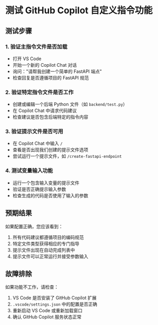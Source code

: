 # 测试 GitHub Copilot 自定义指令功能

## 测试步骤

### 1. 验证主指令文件是否加载
- 打开 VS Code
- 开始一个新的 Copilot Chat 对话
- 询问："请帮我创建一个简单的 FastAPI 端点"
- 检查回复是否遵循项目的 FastAPI 规范

### 2. 验证特定指令文件是否工作
- 创建或编辑一个后端 Python 文件（如 `backend/test.py`）
- 在 Copilot Chat 中请求代码建议
- 检查建议是否包含后端特定的指令内容

### 3. 验证提示文件是否可用
- 在 Copilot Chat 中输入 `/`
- 查看是否出现我们创建的提示文件选项
- 尝试运行一个提示文件，如 `/create-fastapi-endpoint`

### 4. 测试变量输入功能
- 运行一个包含输入变量的提示文件
- 验证是否正确提示输入参数
- 检查生成的代码是否使用了输入的参数

## 预期结果

如果配置正确，您应该看到：
1. 所有代码建议都遵循项目的编码规范
2. 特定文件类型获得相应的专门指导
3. 提示文件出现在自动完成列表中
4. 提示文件可以正常运行并接受参数输入

## 故障排除

如果功能不工作，请检查：
1. VS Code 是否安装了 GitHub Copilot 扩展
2. `.vscode/settings.json` 中的配置是否正确
3. 重新启动 VS Code 或重新加载窗口
4. 确认 GitHub Copilot 服务状态正常
